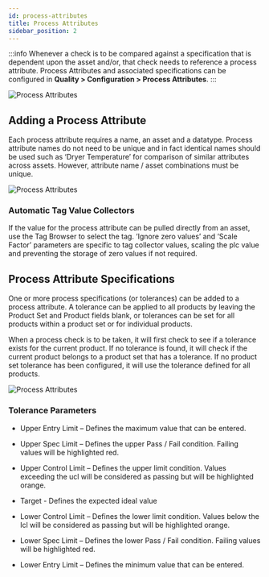 ```yaml
---
id: process-attributes
title: Process Attributes
sidebar_position: 2
---
```

:::info
Whenever a check is to be compared against a specification that is dependent upon the asset and/or, that check needs to reference a process attribute. Process Attributes and associated specifications can be configured in **Quality > Configuration > Process Attributes**.
:::

![Process Attributes](/img/process-attributes-1.png)

## Adding a Process Attribute
Each process attribute requires a name, an asset and a datatype. Process attribute names do not need to be unique and in fact identical names should be used such as ‘Dryer Temperature’ for comparison of similar attributes across assets. However, attribute name / asset combinations must be unique.

![Process Attributes](/img/process-attributes-2.png)


### Automatic Tag Value Collectors
If the value for the process attribute can be pulled directly from an asset, use the Tag Browser to select the tag. ‘Ignore zero values’ and ‘Scale Factor’ parameters are specific to tag collector values, scaling the plc value and preventing the storage of zero values if not required.


## Process Attribute Specifications

One or more process specifications (or tolerances) can be added to a process attribute. A tolerance can be applied to all products by leaving the Product Set and Product fields blank, or tolerances can be set for all products within a product set or for individual products.

When a process check is to be taken, it will first check to see if a tolerance exists for the current product. If no tolerance is found, it will check if the current product belongs to a product set that has a tolerance. If no product set tolerance has been configured, it will use the tolerance defined for all products.

![Process Attributes](/img/process-attributes-3.png)


### Tolerance Parameters
- Upper Entry Limit – Defines the maximum value that can be entered.

- Upper Spec Limit – Defines the upper Pass / Fail condition. Failing values will be highlighted red.

- Upper Control Limit – Defines the upper limit condition. Values exceeding the ucl will be considered as passing but will be highlighted orange.

- Target - Defines the expected ideal value

- Lower Control Limit – Defines the lower limit condition. Values below the lcl will be considered as passing but will be highlighted orange.

- Lower Spec Limit – Defines the lower Pass / Fail condition. Failing values will be highlighted red.

- Lower Entry Limit – Defines the minimum value that can be entered.

